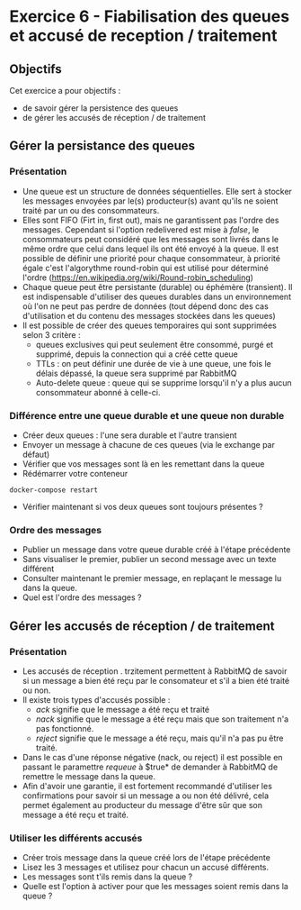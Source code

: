 # Exercice 6 - Fiabilisation des queues et accusé de reception / traitement

## Objectifs 
Cet exercice a pour objectifs : 
* de savoir gérer la persistence des queues
* de gérer les accusés de réception / de traitement 

## Gérer la persistance des queues

### Présentation 
* Une queue est un structure de données séquentielles. Elle sert à stocker les messages envoyées par le(s) producteur(s) avant qu'ils ne soient traité par un ou des consommateurs.
* Elles sont FIFO (Firt in, first out), mais ne garantissent pas l'ordre des messages. Cependant si l'option redelivered est mise à *false*, le consommateurs peut considéré que les messages sont livrés dans le même ordre que celui dans lequel ils ont été envoyé à la queue. Il est possible de définir une priorité pour chaque consommateur, à priorité égale c'est l'algorythme round-robin qui est utilisé pour déterminé l'ordre (https://en.wikipedia.org/wiki/Round-robin_scheduling)
* Chaque queue peut être persistante (durable) ou éphémère (transient). Il est indispensable d'utiliser des queues durables dans un environnement où l'on ne peut pas perdre de données (tout dépend donc des cas d'utilisation et du contenu des messages stockées dans les queues)
* Il est possible de créer des queues temporaires qui sont supprimées selon 3 critère : 
    * queues exclusives qui peut seulement être consommé, purgé et supprimé, depuis la connection qui a créé cette queue
    * TTLs : on peut définir une durée de vie à une queue, une fois le délais dépassé, la queue sera supprimé par RabbitMQ
    * Auto-delete queue : queue qui se supprime lorsqu'il n'y a plus aucun consommateur abonné à celle-ci.

### Différence entre une queue durable et une queue non durable

* Créer deux queues : l'une sera durable et l'autre transient
* Envoyer un message à chacune de ces queues (via le exchange par défaut)
* Vérifier que vos messages sont là en les remettant dans la queue
* Rédémarrer votre conteneur 
```
docker-compose restart
```
* Vérifier maintenant si vos deux queues sont toujours présentes ?

### Ordre des messages 
* Publier un message dans votre queue durable créé à l'étape précédente
* Sans visualiser le premier, publier un second message avec un texte différent
* Consulter maintenant le premier message, en replaçant le message lu dans la queue.
* Quel est l'ordre des messages ?

## Gérer les accusés de réception / de traitement 

### Présentation 
* Les accusés de réception . trzitement permettent à RabbitMQ de savoir si un message a bien été reçu par le consomateur et s'il a bien été traité ou non.
* Il existe trois types d'accusés possible : 
    * *ack* signifie que le message a été reçu et traité
    * *nack* signifie que le message a été reçu mais que son traitement n'a pas fonctionné. 
    * *reject* signifie que le message a été reçu, mais qu'il n'a pas pu être traité.
* Dans le cas d'une réponse négative (nack, ou reject) il est possible en passant le paramettre *requeue* à $true* de demander à RabbitMQ de remettre le message dans la queue.
* Afin d'avoir une garantie, il est fortement recommandé d'utiliser les confirmations pour savoir si un message a ou non été délivré, cela permet également au producteur du message d'être sûr que son message a été reçu et traité. 

### Utiliser les différents accusés

* Créer trois message dans la queue créé lors de l'étape précédente
* Lisez les 3 messages et utilisez pour chacun un accusé différents.
* Les messages sont t'ils remis dans la queue ?
* Quelle est l'option à activer pour que les messages soient remis dans la queue ?

